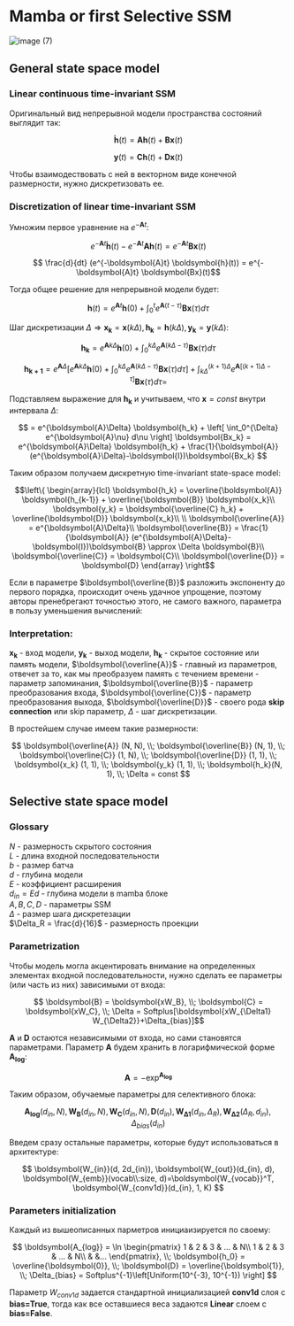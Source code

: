 # Mamba or first Selective SSM
![image (7)](https://github.com/Kirill-Shokhin/Research/assets/46619252/b6209055-8de7-43ae-902e-f116735ef9b2)

## General state space model
### Linear continuous time-invariant SSM

Оригинальный вид непрерывной модели пространства состояний выглядит так:

$$ \boldsymbol{\dot h}(t) = \boldsymbol{Ah}(t)+\boldsymbol{Bx}(t) $$

$$\boldsymbol{y}(t) = \boldsymbol{Ch}(t)+\boldsymbol{Dx}(t) $$

Чтобы взаимодествовать с ней в векторном виде конечной размерности, нужно дискретизовать ее.

### Discretization of linear time-invariant SSM
Умножим первое уравнение на $`e^{-\boldsymbol{A}t}`$:

$$ e^{-\boldsymbol{A}t} \boldsymbol{\dot h}(t) - e^{-\boldsymbol{A}t} \boldsymbol{Ah}(t) = e^{-\boldsymbol{A}t} \boldsymbol{Bx}(t)$$

$$ \frac{d}{dt} (e^{-\boldsymbol{A}t} \boldsymbol{h}(t)) = e^{-\boldsymbol{A}t} \boldsymbol{Bx}(t)$$

Тогда общее решение для непрерывной модели будет:

$$\boldsymbol{h}(t) = e^{\boldsymbol{A}t} \boldsymbol{h}(0) + \int_0^t{e^{\boldsymbol{A}(t-\tau)}} \boldsymbol{Bx}(\tau) d\tau$$

Шаг дискретизации $`\Delta \Rightarrow \boldsymbol{x_k} = \boldsymbol{x}(k \Delta), \boldsymbol{h_k} = \boldsymbol{h}(k \Delta), 
\boldsymbol{y_k} = \boldsymbol{y}(k\Delta)`$:

$$ \boldsymbol{h_k} = e^{\boldsymbol{A}k\Delta} \boldsymbol{h}(0) + \int_0^{k\Delta}{e^{\boldsymbol{A}(k\Delta-\tau)}} \boldsymbol{Bx}(\tau) d\tau $$

$$ 
\boldsymbol{h_{k+1}} = e^{\boldsymbol{A}\Delta} 
\left[ e^{\boldsymbol{A}k\Delta} \boldsymbol{h}(0) + \int_0^{k\Delta}{e^{\boldsymbol{A}(k\Delta-\tau)}} \boldsymbol{Bx}(\tau) d\tau\right] +
\int_{k\Delta}^{(k+1)\Delta} e^{\boldsymbol{A}\left[(k+1)\Delta-\tau\right]} \boldsymbol{Bx}(\tau) d\tau = $$

Подставляем выражение для $`\boldsymbol{h_k}`$ и учитываем, что $`\boldsymbol{x}=const`$ внутри интервала  $`\Delta`$:

$$ 
= e^{\boldsymbol{A}\Delta} \boldsymbol{h_k} + \left[ \int_0^{\Delta} e^{\boldsymbol{A}\nu} d\nu \right] \boldsymbol{Bx_k} = 
e^{\boldsymbol{A}\Delta} \boldsymbol{h_k} + \frac{1}{\boldsymbol{A}} (e^{\boldsymbol{A}\Delta}-\boldsymbol{I})\boldsymbol{Bx_k}
$$

Таким образом получаем дискретную time-invariant state-space model:

$$\left\{ \begin{array}{lcl}
\boldsymbol{h_k} = \overline{\boldsymbol{A}} \boldsymbol{h_{k-1}} + \overline{\boldsymbol{B}} \boldsymbol{x_k}\\ 
\boldsymbol{y_k} = \boldsymbol{\overline{C} h_k} + \overline{\boldsymbol{D}} \boldsymbol{x_k}\\ 
\\
\boldsymbol{\overline{A}} = e^{\boldsymbol{A}\Delta}\\
\boldsymbol{\overline{B}} = \frac{1}{\boldsymbol{A}} (e^{\boldsymbol{A}\Delta}-\boldsymbol{I})\boldsymbol{B} \approx \Delta \boldsymbol{B}\\
\boldsymbol{\overline{C}} = \boldsymbol{C}\\
\boldsymbol{\overline{D}} = \boldsymbol{D}
\end{array} \right$$

Если в параметре $`\boldsymbol{\overline{B}}`$ разложить экспоненту до первого порядка, происходит очень удачное упрощение, поэтому авторы пренебрегают точностью этого, не самого важного, параметра в пользу уменьшения вычислений:

### Interpretation:

$`\boldsymbol{x_k}`$ - вход модели, 
$`\boldsymbol{y_k}`$ - выход модели, 
$`\boldsymbol{h_k}`$ - скрытое состояние или память модели,
$`\boldsymbol{\overline{A}}`$ - главный из параметров, отвечет за то, как мы преобразуем память с течением времени - параметр запоминания,
$`\boldsymbol{\overline{B}}`$ - параметр преобразования входа,
$`\boldsymbol{\overline{C}}`$ - параметр преобразования выхода,
$`\boldsymbol{\overline{D}}`$ - своего рода **skip connection** или skip параметр,
$`\Delta`$ - шаг дискретизации.

В простейшем случае имеем такие размерности:

$$ \boldsymbol{\overline{A}} (N, N), \\;
\boldsymbol{\overline{B}} (N, 1), \\;
\boldsymbol{\overline{C}} (1, N), \\;
\boldsymbol{\overline{D}} (1, 1), \\;
\boldsymbol{x_k} (1, 1), \\;
\boldsymbol{y_k} (1, 1), \\;
\boldsymbol{h_k}(N, 1), \\;
\Delta = const
$$

## Selective state space model
### Glossary
$`N`$ - размерность скрытого состояния <br/>
$`L`$ - длина входной последовательности <br/>
$`b`$ - размер батча <br/>
$`d`$ - глубина модели <br/>
$`E`$ - коэффициент расширения <br/>
$`d_{in} = Ed`$ - глубина модели в mamba блоке <br/>
$`A,B,C,D`$ - параметры SSM <br/>
$`\Delta`$ - размер шага дискретезации <br/>
$`\Delta_R = \frac{d}{16}`$ - размерность проекции <br/>


### Parametrization
Чтобы модель могла акцентировать внимание на определенных элементах входной последовательности, нужно сделать ее параметры (или часть из них) зависимыми от входа:

$$ \boldsymbol{B} = \boldsymbol{xW_B}, \\; \boldsymbol{C} = \boldsymbol{xW_C}, \\; \Delta = Softplus[\boldsymbol{xW_{\Delta1} W_{\Delta2}}+\Delta_{bias}]$$

$`\boldsymbol{A}`$ и $`\boldsymbol{D}`$ остаются независимыми от входа, но сами становятся параметрами. Параметр $`\boldsymbol{A}`$ будем хранить в логарифмической форме $`\boldsymbol{A_{log}}`$:

$$ \boldsymbol{A} = -\exp^{\boldsymbol{A_{log}}}$$

Таким образом, обучаемые параметры для селективного блока:

$$ 
\boldsymbol{A_{log}}(d_{in}, N), \boldsymbol{W_{B}}(d_{in}, N), \boldsymbol{W_{C}}(d_{in}, N), \boldsymbol{D}(d_{in}), \boldsymbol{W_{\Delta1}}(d_{in}, \Delta_R), \boldsymbol{W_{\Delta2}}(\Delta_R, d_{in}), \Delta_{bias}(d_{in})
$$

Введем сразу остальные параметры, которые будут использоваться в архитектуре:

$$
\boldsymbol{W_{in}}(d, 2d_{in}), \boldsymbol{W_{out}}(d_{in}, d), 
\boldsymbol{W_{emb}}(vocab\\:size, d)=\boldsymbol{W_{vocab}}^T, \boldsymbol{W_{conv1d}}(d_{in}, 1, K)
$$

### Parameters initialization

Каждый из вышеописанных парметров инициаизируется по своему:

$$ 
\boldsymbol{A_{log}} = \ln
\begin{pmatrix}
1 & 2 & 3 & ... & N\\
1 & 2 & 3 & ... & N\\
  &   &...
\end{pmatrix}, \\; \boldsymbol{h_0} = \overline{\boldsymbol{0}}, \\; \boldsymbol{D} = \overline{\boldsymbol{1}}, \\; \Delta_{bias} = Softplus^{-1}\left[Uniform(10^{-3}, 10^{-1}) \right]
$$

Параметр $`W_{conv1d}`$ задается стандартной инициализацией **conv1d** слоя с **bias=True**, тогда как все оставшиеся веса задаются **Linear** слоем с **bias=False**.
